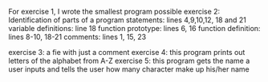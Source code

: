 For exercise 1, I wrote the smallest program possible
exercise 2: Identification of parts of a program
statements: lines 4,9,10,12, 18 and 21
variable definitions: line 18
function prototype: lines 6, 16
function definition: lines 8-10, 18-21
comments: lines 1, 15, 23

exercise 3: a fie with just a comment
exercise 4: this program prints out letters of the alphabet from A-Z
exercise 5: this program gets the name a user inputs and tells the user how many character make up  his/her name 
